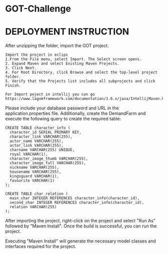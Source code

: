 # GOT-Challenge

# DEPLOYMENT INSTRUCTION  

After unzipping the folder, import the GOT project.

	Import the project in eclips
	1.From the File menu, select Import. The Select screen opens.
	2. Expand Maven and select Existing Maven Projects.
	3. Click Next.
	4. For Root Directory, click Browse and select the top-level project folder.
	5. Verify that the Projects list includes all subprojects and click Finish.
	
	For Import poject in intellij you can go https://www.lagomframework.com/documentation/1.6.x/java/IntellijMaven.html
	
Please include your database password and URL in the application.properties file. Additionally, create the DemandFarm and execute the following query to create the required table:
	
    CREATE TABLE character_info (
      character_id SERIAL PRIMARY KEY,
      character_link VARCHAR(255),
      actor_name VARCHAR(255),
      actor_link VARCHAR(255),
      charname VARCHAR(255) UNIQUE,
      royal VARCHAR(1),
      character_image_thumb VARCHAR(255),
      character_image_full VARCHAR(255),
      nickname VARCHAR(255),
      housename VARCHAR(255),
      kingsguard VARCHAR(1),
      favourite VARCHAR(1)
    );

    CREATE TABLE char_relation (
      main_char INTEGER REFERENCES character_info(character_id),
      second_char INTEGER REFERENCES character_info(character_id),
      relation VARCHAR(255)
    );

After importing the project, right-click on the project and select "Run As" followed by "Maven Install". Once the build is successful, you can run the project.

Executing "Maven Install" will generate the necessary model classes and interfaces required for the project.
